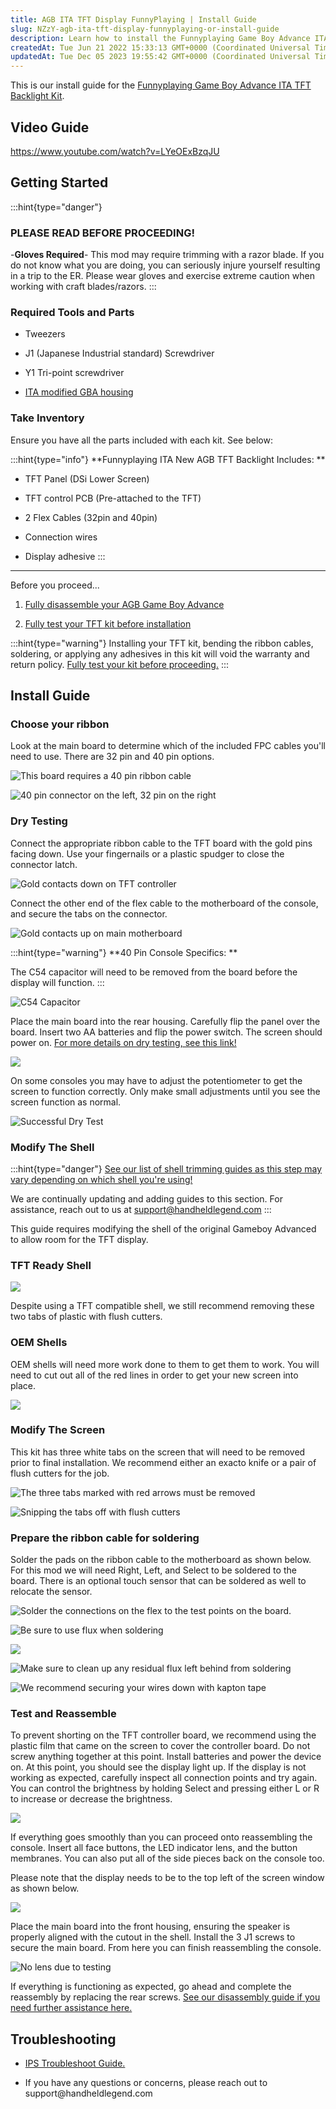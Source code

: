 ```yaml
---
title: AGB ITA TFT Display FunnyPlaying | Install Guide
slug: NZzY-agb-ita-tft-display-funnyplaying-or-install-guide
description: Learn how to install the Funnyplaying Game Boy Advance ITA TFT Backlight Kit with this comprehensive installation guide. Follow our step-by-step instructions, including tips for soldering the ribbon cable, modifying the console shell, and troubleshooting 
createdAt: Tue Jun 21 2022 15:33:13 GMT+0000 (Coordinated Universal Time)
updatedAt: Tue Dec 05 2023 19:55:42 GMT+0000 (Coordinated Universal Time)
---
```


This is our install guide for the [Funnyplaying Game Boy Advance ITA TFT Backlight Kit](https://handheldlegend.com/collections/game-boy-advance-gba/products/funnyplaying-ita-new-agb-tft-backlight-kit-for-game-boy-advance?variant=39393526644870).

## Video Guide&#x20;

<https://www.youtube.com/watch?v=LYeOExBzqJU>

## Getting Started

:::hint{type="danger"}
### ****PLEASE READ BEFORE PROCEEDING!****

\-**Gloves Required**-
This mod may require trimming with a razor blade. If you do not know what you are doing, you can seriously injure yourself resulting in a trip to the ER. Please wear gloves and exercise extreme caution when working with craft blades/razors.
:::

### Required Tools and Parts

*   Tweezers

*   J1 (Japanese Industrial standard) Screwdriver

*   Y1 Tri-point screwdriver

*   [ITA modified GBA housing ](https://handheldlegend.com/collections/game-boy-advance-gba/products/copy-of-funnyplaying-game-boy-advance-shell?variant=39629174341766)

### Take Inventory&#x20;

Ensure you have all the parts included with each kit. See below:&#x20;

:::hint{type="info"}
**Funnyplaying ITA New AGB TFT Backlight Includes: **

*   TFT Panel (DSi Lower Screen)

*   TFT control PCB (Pre-attached to the TFT)

*   2 Flex Cables (32pin and 40pin)

*   Connection wires

*   Display adhesive&#x20;
:::

****

Before you proceed... &#x20;

1.  [﻿Fully disassemble your AGB Game Boy Advance﻿﻿﻿](https://wiki.handheldlegend.com/agb-disassembly-guide)

2.  [﻿Fully test your TFT kit before installation](https://wiki.handheldlegend.com/ips-lcd-dry-test)

:::hint{type="warning"}
Installing your TFT kit, bending the ribbon cables, soldering, or applying any adhesives in this kit will void the warranty and return policy. [Fully test your kit before proceeding.](https://wiki.handheldlegend.com/ips-lcd-dry-test)
:::

## Install Guide

### Choose your ribbon

Look at the main board to determine which of the included FPC cables you'll need to use. There are 32 pin and 40 pin options.

![This board requires a 40 pin ribbon cable](../../assets/a8uOntxOosqKlu7FAEqvC_pin-location.jpg)



![40 pin connector on the left, 32 pin on the right ](../../assets/Cagu4LncxXvh9jp99OYxm_connectors.jpg)

### Dry Testing

Connect the appropriate ribbon cable to the TFT board with the gold pins facing down. Use your fingernails or a plastic spudger to close the connector latch.

![Gold contacts down on TFT controller](../../assets/hC0CFwmx4TGD_SaTaIr4Q_tft-plugged-in.jpg)

Connect the other end of the flex cable to the motherboard of the console, and secure the tabs on the connector.&#x20;

![Gold contacts up on main motherboard](../../assets/5Prfps-cFFAA3flEMIjoj_tftpluggedin.jpg)

:::hint{type="warning"}
**40 Pin Console Specifics: **

The C54 capacitor will need to be removed from the board before the display will function.&#x20;
:::

![C54 Capacitor](../../assets/v_RCEW0Vf-6_QjrlZ4LVI_c54cap.jpg)

Place the main board into the rear housing. Carefully flip the panel over the board. Insert two AA batteries and flip the power switch. The screen should power on. [For more details on dry testing, see this link!](https://wiki.handheldlegend.com/ips-lcd-dry-test)

![](../../assets/1BXbc81dL2--4sYg9fRq9_gba-screen-potentiometer.jpg)

On some consoles you may have to adjust the potentiometer to get the screen to function correctly. Only make small adjustments until you see the screen function as normal.&#x20;

![Successful Dry Test](../../assets/3yC2D1tmveiLFv_B03b80_dryteston.jpg)

### Modify The Shell&#x20;

:::hint{type="danger"}
[See our list of shell trimming guides as this step may vary depending on which shell you're using!](https://wiki.handheldlegend.com/-agb-shell-trimming)

We are continually updating and adding guides to this section. For assistance, reach out to us at [support@handheldlegend.com]()
:::

This guide requires modifying the shell of the original Gameboy Advanced to allow room for the TFT display.&#x20;

### TFT Ready Shell

![](../../assets/J3v57TOJj6ittmzVRe85C_shell-modified.jpg)

Despite using a TFT compatible shell, we still recommend removing these two tabs of plastic with flush cutters.&#x20;

### OEM Shells

OEM shells will need more work done to them to get them to work. You will need to cut out all of the red lines in order to get your new screen into place.&#x20;

![](https://cdn.shopify.com/s/files/1/0689/3143/products/AGBtft1_2000x.jpg?v=1637606160)

### Modify The Screen

This kit has three white tabs on the screen that will need to be removed prior to final installation. We recommend either an exacto knife or a pair of flush cutters for the job.&#x20;

![The three tabs marked with red arrows must be removed](../../assets/kfO1ofstL5j1PVrVzOsiO_screen-with-tabs.jpg)

![Snipping the tabs off with flush cutters](../../assets/fsA7WozJEuvx4Mf_B0ITv_cuttingtabs.jpg)

### Prepare the ribbon cable for soldering

Solder the pads on the ribbon cable to the motherboard as shown below. For this mod we will need Right, Left, and Select to be soldered to the board. There is an optional touch sensor that can be soldered as well to relocate the sensor.&#x20;

![Solder the connections on the flex to the test points on the board. ](../../assets/-OdyQ3Emd2CbTNWAcrJBg_soldering-locations.jpg)

![Be sure to use flux when soldering](../../assets/Qheue6FZkubsvwAe5jBrC_flux.jpg)

![](../../assets/ZzayNV2vkzBYXXaZEJnRV_wires-soldered-to-flex.jpg)

![Make sure to clean up any residual flux left behind from soldering ](../../assets/EwYRI0eDLHH6F8XdXf9jL_wires-soldered.jpg)

![We recommend securing your wires down with kapton tape](../../assets/1pPj_5v3WVUjJIizVxOSN_wireskapton.jpg)

### Test and Reassemble&#x20;

To prevent shorting on the TFT controller board, we recommend using the plastic film that came on the screen to cover the controller board. Do not screw anything together at this point. Install batteries and power the device on. At this point, you should see the display light up. If the display is not working as expected, carefully inspect all connection points and try again. You can control the brightness by holding Select and pressing either L or R to increase or decrease the brightness.&#x20;

![](../../assets/wD6yX3SRrSicSnnChOkyc_testingreassembly.jpg)

If everything goes smoothly than you can proceed onto reassembling the console. Insert all face buttons, the LED indicator lens, and the button membranes. You can also put all of the side pieces back on the console too.&#x20;

Please note that the display needs to be to the top left of the screen window as shown below.

![](../../assets/L7gcbmEO2UKm26FNi9QX0_screenplacement.jpg)

Place the main board into the front housing, ensuring the speaker is properly aligned with the cutout in the shell. Install the 3 J1 screws to secure the main board. From here you can finish reassembling the console.&#x20;

![No lens due to testing](../../assets/JuTc8PayqCrL2lNF4XQ3x_powerson.jpg)

If everything is functioning as expected, go ahead and complete the reassembly by replacing the rear screws. [See our disassembly guide if you need further assistance here.](https://wiki.handheldlegend.com/agb-disassembly-guide)

## Troubleshooting

*   [IPS Troubleshoot Guide.](https://wiki.handheldlegend.com/ips-troubleshooting-guide)

*   If you have any questions or concerns, please reach out to support\@handheldlegend.com

